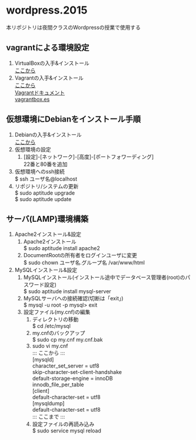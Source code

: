 # wordpress.2015

本リポジトリは夜間クラスのWordpressの授業で使用する

## vagrantによる環境設定
1. VirtualBoxの入手&インストール  
<a href="https://www.virtualbox.org/wiki/Linux_Downloads" target="_blank">ここから</a>
1. Vagrantの入手&インストール  
<a href="https://www.vagrantup.com/downloads.html">ここから</a>  
<a href="http://blog.raqda.com/vagrant/index.html">Vagrantドキュメント</a>  
<a href="http://www.vagrantbox.es/">vagrantbox.es</a>  

## 仮想環境にDebianをインストール手順

1. Debianの入手&インストール  
<a href="https://www.debian.org/" target="_blank">ここから</a>
1. 仮想環境の設定
	1. [設定]-[ネットワーク]-[高度]-[ポートフォワーディング]  
	22番と80番を追加  
1. 仮想環境へのssh接続  
$ ssh ユーザ名@localhost
1. リポジトリ/システムの更新  
$ sudo aptitude upgrade  
$ sudo aptitude update  

## サーバ(LAMP)環境構築

1. Apache2インストール&設定
	1. Apache2インストール  
	$ sudo aptitude install apache2  
	1. DocumentRootの所有者をログインユーザに変更  
	$ sudo chown ユーザ名.グループ名 /var/www/html  
1. MySQLインストール&設定
	1. MySQLインストール(インストール途中でデータベース管理者(root)のパスワード設定)  
	$ sudo aptitude install mysql-server  
	1. MySQLサーバへの接続確認(切断は「exit」)  
	$ mysql -u root -p
	mysql> exit
	1. 設定ファイル(my.cnf)の編集  
		1. ディレクトリの移動  
		$ cd /etc/mysql  
		1. my.cnfのバックアップ  
		$ sudo cp my.cnf my.cnf.bak  
		1. sudo vi my.cnf  
		::: ここから :::  
		[mysqld]  
		character_set_server = utf8  
		skip-character-set-client-handshake  
		default-storage-engine = innoDB  
		innodb_file_per_table  
		[client]  
		default-character-set = utf8  
		[mysqldump]  
		default-character-set = utf8  
		::: ここまで :::  
		1. 設定ファイルの再読み込み  
		$ sudo service mysql reload  